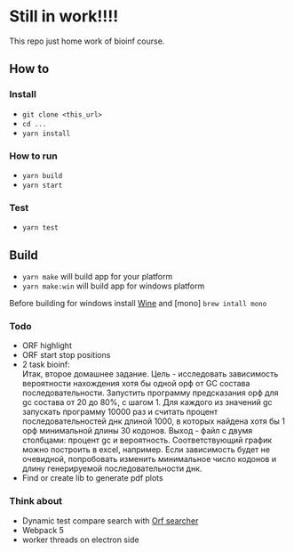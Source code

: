 # Still in work!!!!

This repo just home work of bioinf course.

## How to


### Install

- ```git clone <this_url>```
- ``` cd ... ```
- ``` yarn install ```

### How to run

- ```yarn build```
- ```yarn start```

### Test

- ```yarn test```

## Build

- ```yarn make``` will build app for your platform
- ```yarn make:win``` will build app for windows platform

Before building for windows install [Wine](https://www.davidbaumgold.com/tutorials/wine-mac/#part-2:-install-wine-using-homebrew) and [mono] ```brew intall mono```  

### Todo

- ORF highlight
- ORF start stop positions
- 2 task bioinf:  <br/>
Итак, второе домашнее задание. Цель - исследовать зависимость вероятности нахождения хотя бы одной орф от GC состава последовательности. Запустить программу предсказания орф для gc состава от 20 до 80%, с шагом 1. Для каждого из значений gc запускать программу 10000 раз и считать процент последовательностей днк длиной 1000, в которых найдена хотя бы 1 орф минимальной длины 30 кодонов. Выход - файл с двумя столбцами: процент gc и вероятность. Соответствующий график можно построить в excel, например. Если зависимость будет не очевидной, попробовать изменить минимальное число кодонов и длину генерируемой последовательности днк.
- Find or create lib to generate pdf plots

### Think about
- Dynamic test compare search with [Orf searcher](http://bioinformatics.org/sms/orf_find.html)
- Webpack 5
- worker threads on electron side